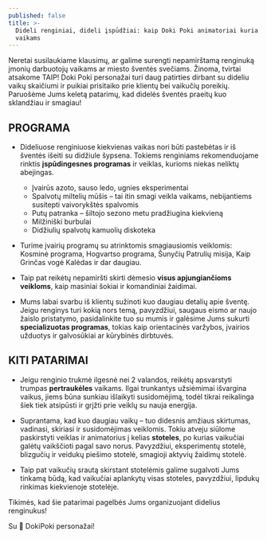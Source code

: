 ```yaml
---
published: false
title: >-
  Dideli renginiai, dideli įspūdžiai: kaip Doki Poki animatoriai kuria stebuklus
  vaikams
---
```


Neretai susilaukiame klausimų, ar galime surengti nepamirštamą renginuką įmonių darbuotojų vaikams ar miesto šventės svečiams. Žinoma, tvirtai atsakome TAIP! Doki Poki personažai turi daug patirties dirbant su dideliu vaikų skaičiumi ir puikiai prisitaiko prie klientų bei vaikučių poreikių. Paruošėme Jums  keletą patarimų, kad didelės šventės praeitų kuo sklandžiau ir smagiau! 

## PROGRAMA
- Dideliuose renginiuose kiekvienas vaikas nori būti pastebėtas ir iš šventės išeiti su didžiule šypsena. Tokiems renginiams rekomenduojame rinktis **įspūdingesnes programas** ir veiklas, kurioms niekas neliktų abejingas.

	- Įvairūs azoto, sauso ledo, ugnies eksperimentai
	- Spalvotų miltelių mūšis – tai itin smagi veikla vaikams, nebijantiems susitepti vaivorykštės spalvomis
	- Putų patranka – šiltojo sezono metu pradžiugina kiekvieną
	- Milžiniški burbulai
	- Didžiulių spalvotų kamuolių diskoteka

- Turime įvairių programų su atrinktomis smagiausiomis veiklomis: Kosminė programa, Hogvartso programa, Šunyčių Patrulių misija, Kaip Grinčas vogė Kalėdas ir dar daugiau. 

- Taip pat reikėtų nepamiršti skirti dėmesio **visus apjungiančioms veikloms**, kaip masiniai šokiai ir komandiniai žaidimai. 

- Mums labai svarbu iš klientų sužinoti kuo daugiau detalių apie šventę. Jeigu renginys turi kokią nors temą, pavyzdžiui, saugaus eismo ar naujo žaislo pristatymo, pasidalinkite tuo su mumis ir galėsime Jums sukurti **specializuotas programas**, tokias kaip orientacinės varžybos, įvairios užduotys ir galvosūkiai ar kūrybinės dirbtuvės. 

## KITI PATARIMAI
- Jeigu renginio trukmė ilgesnė nei 2 valandos, reikėtų apsvarstyti trumpas **pertraukėles** vaikams. Ilgai trunkantys užsiėmimai išvargina vaikus, jiems būna sunkiau išlaikyti susidomėjimą, todėl tikrai reikalinga šiek tiek atsipūsti ir grįžti prie veiklų su nauja energija. 

- Suprantama, kad kuo daugiau vaikų – tuo didesnis amžiaus skirtumas, vadinasi, skiriasi ir susidomėjimas veiklomis. Tokiu atveju siūlome paskirstyti veiklas ir animatorius į kelias **stoteles**, po kurias vaikučiai galėtų vaikščioti pagal savo norus. Pavyzdžiui, eksperimentų stotelė, blizgučių ir veidukų piešimo stotelė, smagioji aktyvių žaidimų stotelė. 

- Taip pat vaikučių srautą skirstant stotelėmis galime sugalvoti Jums tinkamą būdą, kad vaikučiai aplankytų visas stoteles, pavyzdžiui, lipdukų rinkimas kiekvienoje stotelėje. 

Tikimės, kad šie patarimai pagelbės Jums organizuojant didelius renginukus!

Su 🤍 DokiPoki personažai!

